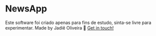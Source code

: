 # NewsApp


Este software foi criado apenas para fins de estudo, sinta-se livre para experimentar.
Made by Jadiê Oliveira :wave: [Get in touch!](https://www.linkedin.com/in/jadie-oliveira/)
